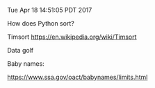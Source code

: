 Tue Apr 18 14:51:05 PDT 2017

How does Python sort?

Timsort https://en.wikipedia.org/wiki/Timsort

Data golf

Baby names:

https://www.ssa.gov/oact/babynames/limits.html
